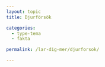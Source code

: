 ```yaml
---
layout: topic
title: Djurförsök

categories:
  - type-tema
  - fakta

permalink: /lar-dig-mer/djurforsok/

---
```

